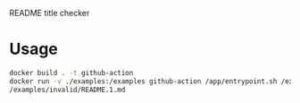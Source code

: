 README title checker

# Usage

```bash
docker build . -t github-action
docker run -v ./examples:/examples github-action /app/entrypoint.sh /examples/invalid/README.1.md
/examples/invalid/README.1.md
```

